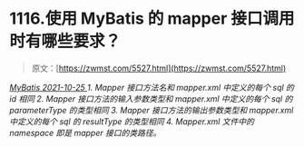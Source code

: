 <!--yml
category: 未分类
date: 0001-01-01 00:00:00
--->

# 1116.使用 MyBatis 的 mapper 接口调用时有哪些要求？

> 原文：[https://zwmst.com/5527.html](https://zwmst.com/5527.html)

   [ *MyBatis* ](https://zwmst.com/mybatis)*[ <time datetime="2021-10-26T00:15:12+08:00"> 2021-10-25 </time> ](https://zwmst.com/5527.html)  1.  Mapper 接口方法名和 mapper.xml 中定义的每个 sql 的 id 相同
2.  Mapper 接口方法的输入参数类型和 mapper.xml 中定义的每个 sql 的 parameterType 的类型相同
3.  Mapper 接口方法的输出参数类型和 mapper.xml 中定义的每个 sql 的 resultType 的类型相同
4.  Mapper.xml 文件中的 namespace 即是 mapper 接口的类路径。*